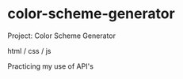 # color-scheme-generator

Project: Color Scheme Generator

html / css / js

Practicing my use of API's
